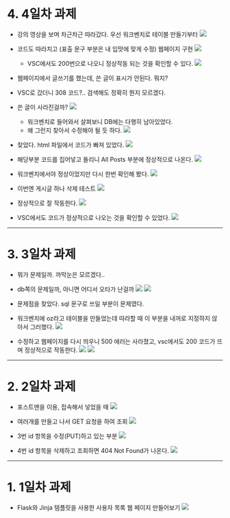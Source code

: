 # 4. 4일차 과제
  - 강의 영상을 보며 차근차근 따라갔다. 우선 워크벤치로 테이블 만들기부터
  ![](../Flask/screenshot/11.jpg)

- 코드도 따라치고 (표출 문구 부분은 내 입맛에 맞게 수정) 웹페이지 구현
  ![](../Flask/screenshot/12.jpg)
  
  - VSC에서도 200번으로 나오니 정상작동 되는 것을 확인할 수 있다.
  ![](../Flask/screenshot/13.jpg)

- 웹페이지에서 글쓰기를 했는데, 쓴 글이 표시가 안된다. 뭐지?
- VSC로 갔더니 308 코드?.. 검색해도 정확히 뭔지 모르겠다.
- 쓴 글이 사라진걸까?
  ![](../Flask/screenshot/14.jpg)
  
  - 워크벤치로 들어와서 살펴보니 DB에는 다행히 남아있었다.
  - 왜 그런지 찾아서 수정해야 될 듯 하다.
  ![](../Flask/screenshot/15.jpg)

- 찾았다. html 파일에서 코드가 빠져 있었다.
![](../Flask/screenshot/16.jpg)

- 해당부분 코드를 집어넣고 돌리니 All Posts 부분에 정상적으로 나온다.
![](../Flask/screenshot/17.jpg)

- 워크벤치에서야 정상이었지만 다시 한번 확인해 봤다.
![](../Flask/screenshot/18.jpg)

- 이번엔 게시글 하나 삭제 테스트
![](../Flask/screenshot/19.jpg)

- 정상적으로 잘 작동한다.
![](../Flask/screenshot/20.jpg)

- VSC에서도 코드가 정상적으로 나오는 것을 확인할 수 있었다.
![](../Flask/screenshot/21.jpg)

----------------------------------------------------------------------------------------
# 3. 3일차 과제
  - 뭐가 문제일까. 까막눈은 모르겠다..
  - db쪽의 문제일까, 아니면 어디서 오타가 난걸까
  ![](../Flask/screenshot/06.jpg)
  ![](../Flask/screenshot/07.jpg)

  - 문제점을 찾았다. sql 문구로 쓰일 부분이 문제였다.
  - 워크벤치에 oz라고 테이블을 만들었는데 따라할 때 이 부분을 내꺼로 지정하지 않아서 그러했다.
  ![](../Flask/screenshot/08.jpg)

  - 수정하고 웹페이지를 다시 띄우니 500 에러는 사라졌고, vsc에서도 200 코드가 뜨며 정상적으로 작동한다.
  ![](../Flask/screenshot/09.jpg)
  ![](../Flask/screenshot/10.jpg)
-------------------------------------------------------------------------------------
# 2. 2일차 과제
  - 포스트맨을 이용, 접속해서 넣었을 때
  ![](../Flask/screenshot/02.jpg)

  - 여러개를 만들고 나서 GET 요청을 하여 조회
  ![](../Flask/screenshot/03.jpg)

  - 3번 id 항목을 수정(PUT)하고 있는 부분
  ![](../Flask/screenshot/04.jpg)

  - 4번 id 항목을 삭제하고 조회하면 404 Not Found가 나온다.
  ![](../Flask/screenshot/05.jpg)

----------------------------------------------------------------------------------------
# 1. 1일차 과제
  - Flask와 Jinja 템플릿을 사용한 사용자 목록 웹 페이지 만들어보기
![](../Flask/screenshot/01.jpg)
